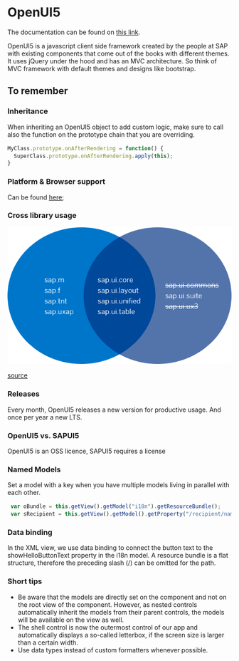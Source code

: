 # OpenUI5

The documentation can be found on [this link](https://openui5.hana.ondemand.com).

OpenUI5 is a javascript client side framework created by the people at SAP with existing components
that come out of the books with different themes. It uses jQuery under the hood and has an
MVC architecture. So think of MVC framework with default themes and designs like bootstrap.

## To remember

### Inheritance

When inheriting an OpenUI5 object to add custom logic, make sure to call also the function on the
prototype chain that you are overriding.

```js
MyClass.prototype.onAfterRendering = function() {
  SuperClass.prototype.onAfterRendering.apply(this);
}
```

### Platform & Browser support

Can be found [here](https://openui5.hana.ondemand.com/#/topic/74b59efa0eef48988d3b716bd0ecc933);

### Cross library usage

![Image](assets/openuilibs.png)

[source](https://openui5.hana.ondemand.com/#/topic/363cd16eba1f45babe3f661f321a7820)

### Releases

Every month, OpenUI5 releases a new version for productive usage. And once per year a new LTS.

### OpenUI5 vs. SAPUI5

OpenUI5 is an OSS licence, SAPUI5 requires a license

### Named Models

Set a model with a key when you have multiple models living in parallel with each other.

```js
 var oBundle = this.getView().getModel("i18n").getResourceBundle();
 var sRecipient = this.getView().getModel().getProperty("/recipient/name");
```

### Data binding

In the XML view, we use data binding to connect the button text to the showHelloButtonText property in the i18n model. 
A resource bundle is a flat structure, therefore the preceding slash (/) can be omitted for the path.

### Short tips

* Be aware that the models are directly set on the component and not on the root view of the component. However, as nested controls automatically inherit the models from their parent controls, the models will be available on the view as well.
* The shell control is now the outermost control of our app and automatically displays a so-called letterbox, if the screen size is larger than a certain width.
* Use data types instead of custom formatters whenever possible.
